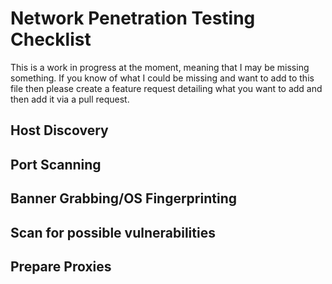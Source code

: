 # Network Penetration Testing Checklist

This is a work in progress at the moment, meaning that I may be missing something. If you know of what I could be missing and want to add to this file then please create a feature request detailing what you want to add and then add it via a pull request.

## Host Discovery

## Port Scanning

## Banner Grabbing/OS Fingerprinting

## Scan for possible vulnerabilities

## Prepare Proxies